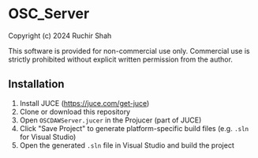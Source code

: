 # OSC_Server

Copyright (c) 2024 Ruchir Shah

This software is provided for non-commercial use only. Commercial use is strictly prohibited without explicit written permission from the author.

## Installation

1. Install JUCE (https://juce.com/get-juce)
2. Clone or download this repository
3. Open `OSCDAWServer.jucer` in the Projucer (part of JUCE)
4. Click "Save Project" to generate platform-specific build files (e.g. `.sln` for Visual Studio)
5. Open the generated `.sln` file in Visual Studio and build the project
